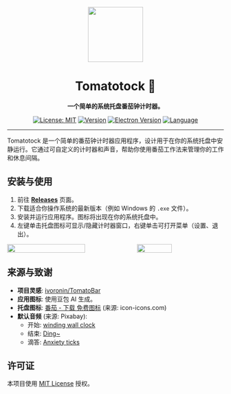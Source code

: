 <p align="center">
<img src="https://fzg-1324261000.cos.ap-nanjing.myqcloud.com/markdown/%E6%96%B0%E5%9B%BE%E6%A0%87bd.png" width="128" height="128"/>
<p>

<div align="center">

# Tomatotock 🍅

**一个简单的系统托盘番茄钟计时器。**

[![License: MIT](https://img.shields.io/badge/License-MIT-yellow.svg)](https://opensource.org/licenses/MIT)
[![Version](https://img.shields.io/github/package-json/v/fzg001/tomatotock)](https://github.com/fzg001/Tomatotock/releases) <!-- 更新仓库链接 -->
[![Electron Version](https://img.shields.io/badge/electron-22.3.27-blue.svg)](https://www.electronjs.org/)
[![Language](https://img.shields.io/badge/language-English%20%7C%20%E4%B8%AD%E6%96%87-blue)](README.md) <!-- 指向英文 README -->

</div>

---

Tomatotock 是一个简单的番茄钟计时器应用程序，设计用于在你的系统托盘中安静运行。它通过可自定义的计时器和声音，帮助你使用番茄工作法来管理你的工作和休息间隔。

## 安装与使用

1.  前往 [**Releases**](https://github.com/fzg001/Tomatotock/releases) 页面。
2.  下载适合你操作系统的最新版本（例如 Windows 的 `.exe` 文件）。
3.  安装并运行应用程序。图标将出现在你的系统托盘中。
4.  左键单击托盘图标可显示/隐藏计时器窗口，右键单击可打开菜单（设置、退出）。

<div style="display: flex; justify-content: space-between; margin-bottom: 20px;">
  <img src="https://fzg-1324261000.cos.ap-nanjing.myqcloud.com/markdown/9370A9916DAF8572C239306E9A9F4494.gif" width="60%" />
  <img src="https://fzg-1324261000.cos.ap-nanjing.myqcloud.com/markdown/079A607FE887CB76576F4B3ECA7B0808.gif" width="40%" />
</div>

## 来源与致谢

*   **项目灵感**: [ivoronin/TomatoBar](https://github.com/ivoronin/TomatoBar)
*   **应用图标**: 使用豆包 AI 生成。
*   **托盘图标**: [番茄 - 下载 免费图标](https://icon-icons.com/zh/%E5%9B%BE%E6%A0%87/%E7%95%AA%E8%8C%84/100803) (来源: icon-icons.com)
*   **默认音频** (来源: Pixabay):
    *   开始: [winding wall clock](https://pixabay.com/sound-effects/winding-wall-clock-66230/)
    *   结束: [Ding~](https://pixabay.com/sound-effects/ding-126626/)
    *   滴答: [Anxiety ticks](https://pixabay.com/sound-effects/anxiety-ticks-247694/)

## 许可证

本项目使用 [MIT License](LICENSE) 授权。
